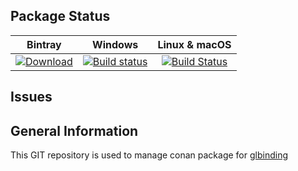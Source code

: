 ## Package Status

| Bintray | Windows | Linux & macOS |
|:--------:|:---------:|:-----------------:|
|[![Download](https://api.bintray.com/packages/bincrafters/public-conan/glm%3Abincrafters/images/download.svg) ](https://bintray.com/bincrafters/public-conan/glm%3Abincrafters/_latestVersion)|[![Build status](https://ci.appveyor.com/api/projects/status/github/bincrafters/conan-glm?svg=true)](https://ci.appveyor.com/project/BinCrafters/conan-glm)|[![Build Status](https://travis-ci.org/bincrafters/conan-glm.svg)](https://travis-ci.org/bincrafters/conan-glm)|

## Issues

## General Information

This GIT repository is used to manage conan package for [glbinding](https://github.com/cginternals/glbinding)

